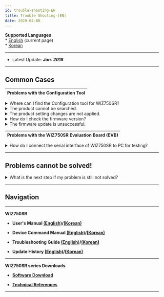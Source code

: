 ```yaml
---
id: trouble-shooting-EN
title: Trouble Shooting-[EN]
date: 2020-04-08
---
```


**Supported Languages**  
\* [English](./Trouble-Shooting-EN.md) (current page)  
\* [Korean](./Trouble-Shooting-KO.md)

-----

  - Latest Update: ***Jan. 2018***

-----

## Common Cases

| Problems with the Configuration Tool |
| ------------------------------------ |

<details>
<summary>Where can I find the Configuration tool for WIZ750SR?</summary>

- WIZ750SR is a product designed to be compatible with WIZ107/108SR.
  Thus there is not a separate Configuration tool exclusively for
  WIZ750SR and users should use the WIZ107/107SR Configuration tool.

- The latest version Configuration tool can be downloaded at this [download page](./Download.md).

</details>

<details>
 <summary>The product cannot be searched.</summary>

  - Check the power and Ethernet cable’s connection first.

  - Check if the ping request from PC to module is successful.
      - When using Windows
        1.  Run \> Enter 'cmd' (windows command line)
        2.  ping 192.168.xxx.xxx (enter the allocated IP address)
        3.  Check response

|                                                         |
| ------------------------------------------------------- |
| ![](/img/products/wiz750sr/troubleshooting/windows_cmd.png) |
| Entering 'cmd' command on Windows Run                   |

|                                                            |
| ---------------------------------------------------------- |
| ![](/img/products/wiz750sr/troubleshooting/ping_success_0.png) |
| Ping request / reply success                               |

|                                                           |
| --------------------------------------------------------- |
| ![](/img/products/wiz750sr/troubleshooting/ping_failed_0.png) |
| Ping request / reply failed                               |

  - Use **UDP broadcast, port 50001** in order to use the UDP
    Search from the configuration tool of WIZ750SR. Please test after
    closing the **OS firewall and virus programs**. 

  - If there is a problem with the UDP port, users can change the OS
    inbound / outbound port settings to open the Search & firmware
    update port (UDP/TCP 50001, TCP 50002).

  - If multiple network adaptors are used, an error can occur in sending
    the packet in the correct order of the network interface Metric.
    Deactivate all other adaptors except the one that is used for OS
    setting in order to test again.
      - This problem can occur because of the virtual Ethernet adaptor,
        which is used for the networking of Virtual Machines like VMware
        or Virtual Box is used.

</details>

<details>
<summary>The product setting changes are not applied.</summary>

  - Click the ‘Setting’ icon from the Configuration tool after changing
    the product setting; then the product will restart and the changes
    will be applied.

|                                                       |
| ----------------------------------------------------- |
| ![](/img/products/wiz750sr/gettingstarted/configtool.png) |
| WIZ107/108SR & **WIZ750SR** Configuration Tool        |

</details>

<details>
<summary>How do I check the firmware version?</summary>

1.  Click 'Search' and click the \[+\] MAC address to check the product information
2.  Check the ‘Firmware version' 

  - User can check the latest firmware version at the [product update history page](./Series-Update-History-EN.md) and [download page](./Download.md).

</details>

<details>
<summary>The firmware update is unsuccessful.</summary>

  - WIZ750SR has an internal TCP server for firmware updates.
      - TCP port number: 50002

  - Check if the ping request from PC to module is successful.
      - When using Windows
        1.  Run \> Enter 'cmd' (windows command line)
        2.  ping 192.168.xxx.xxx (enter the allocated IP address)
        3.  Check response

|                                                         |
| ------------------------------------------------------- |
| ![](/img/products/wiz750sr/troubleshooting/windows_cmd.png) |
| Entering 'cmd' command on Windows Run                   |

|                                                            |
| ---------------------------------------------------------- |
| ![](/img/products/wiz750sr/troubleshooting/ping_success_0.png) |
| Ping request / reply success                               |

|                                                           |
| --------------------------------------------------------- |
| ![](/img/products/wiz750sr/troubleshooting/ping_failed_0.png) |
| Ping request / reply failed                               |

  - The IP WIZ750SR and IP of the PC running the configuration tool must
    be identical in order to update the firmware.
      - In **DHCP mode** (automatic IP allocation), the PC and WIZ750Sr
        must have the same router allocate IP.
      - In **Static mode** (manual IP allocation), set as shown below.
          - 예) Product IP address: 192.168.11.2
          - 예) PC IP address: 192.168.11.3 (Same Class C private IPv4
            address range, Different IP address)

</details>

| Problems with the WIZ750SR Evaluation Board (EVB) |
| ------------------------------------------------- |

<details>
<summary>How do I connect the serial interface of WIZ750SR to PC for testing?</summary>

- There are two versions of the WIZ750SR evaluation board, RS-232/TTL & RS-422/485, and each is composed of a different serial interface connector.

- The **DB9 connector** is provided with the **RS-232/TTL version**; users can connect it to the serial port of the PC or use it with a RS-232 to USB convertor (available at Amazon).

- The **terminal block interface** is provided with the **RS-422/485 version**; this is used to connect to the user’s serial device. If the user wishes to connect with the PC, an RS-422/485 to USB connector (available at Amazon) is needed.

</details>

-----

## Problems cannot be solved\!


<details>
<summary>What is the next step if my problem is still not solved?</summary>

  - Users can ask questions at the [WIZnet Forum](https://forum.wiznet.io/).
      - <https://forum.wiznet.io/>

  - All WIZnet products have a **warranty of 1 year from the purchase
    date**.
  - Contact the person you purchased the product from and request a
    **RMA**.

</details>

-----

## Navigation

-----

 **WIZ750SR** 

  - **User's Manual [(English)](./Users-Manual-EN.md)/[(Korean)](./Users-Manual-KO.md)** 
  
  - **Device Command Manual [(English)](./Command-Manual-EN.md)/[(Korean)](./Command-Manual-KO.md)**
  
  - **Troubleshooting Guide [(English)](./Trouble-Shooting-EN.md)/[(Korean)](./Trouble-Shooting-KO.md)**
  
  - **Update History [(English)](./Series-Update-History-EN.md)/[(Korean)](./Series-Update-History-KO.md)**
  
-----

**WIZ750SR series Downloads** 

  - **[Software Download](./Download.md)**

  - **[Technical References](./Technical-References.md)**

-----


